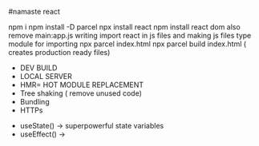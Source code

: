 #namaste react



npm i
npm install -D parcel
npx install react
npm install react dom
also remove main:app.js
writing import react in js files and making js files type module for importing
npx parcel index.html
npx parcel build index.html ( creates production ready files)

<!-- PARCEL -->
- DEV BUILD
- LOCAL SERVER
- HMR= HOT MODULE REPLACEMENT
- Tree shaking ( remove unused code)
- Bundling
- HTTPs

<!-- React Hooks -->
- useState() -> superpowerful state variables
- useEffect() -> 
